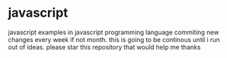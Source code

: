 # javascript
javascript examples in javascript programming language
commiting new changes every week if not month.
this is going to be continous until i run out of ideas.
please star this repository that would help me thanks
